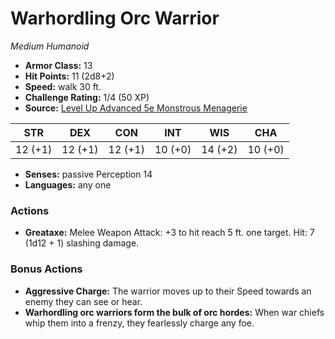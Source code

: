 # Warhordling Orc Warrior

*Medium* *Humanoid*

- **Armor Class:** 13
- **Hit Points:** 11 (2d8+2)
- **Speed:** walk 30 ft.
- **Challenge Rating:** 1/4 (50 XP)
- **Source:** [Level Up Advanced 5e Monstrous Menagerie](https://www.levelup5e.com)

| STR | DEX | CON | INT | WIS | CHA |
| --- | --- | --- | --- | --- | --- |
| 12 (+1) | 12 (+1) | 12 (+1) | 10 (+0) | 14 (+2) | 10 (+0) |

- **Senses:** passive Perception 14
- **Languages:** any one
### Actions
- **Greataxe:** Melee Weapon Attack: +3 to hit  reach 5 ft.  one target. Hit: 7 (1d12 + 1) slashing damage.
### Bonus Actions
- **Aggressive Charge:** The warrior moves up to their Speed towards an enemy they can see or hear.
- **Warhordling orc warriors form the bulk of orc hordes:** When war chiefs whip them into a frenzy, they fearlessly charge any foe.
